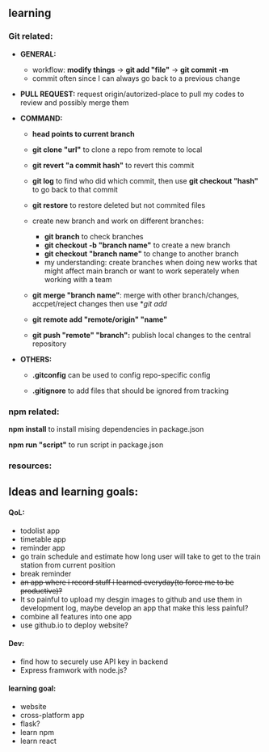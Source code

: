 ## learning

### Git related:

* **GENERAL:** 

  * workflow: **modify things** -> **git add "file"** -> **git commit -m** 
  * commit often since I can always go back to a previous change
  
* **PULL REQUEST:** request origin/autorized-place to pull my codes to review and possibly merge them

* **COMMAND:**

  * **head points to current branch**
  * **git clone "url"** to clone a repo from remote to local
  * **git revert "a commit hash"** to revert this commit

  * **git log** to find who did which commit, then use **git checkout "hash"** to go back to that commit

  * **git restore** to restore deleted but not commited files

  * create new branch and work on different branches:
    * **git branch** to check branches
    * **git checkout -b "branch name"** to create a new branch
    * **git checkout "branch name"** to change to another branch
    * my understanding: create branches when doing new works that might affect main branch or want to work seperately when working with a team
  
  * **git merge "branch name"**: merge with other branch/changes, accpet/reject changes then use **git add*
  
  * **git remote add "remote/origin" "name"**
  
  * **git push "remote" "branch":** publish local changes to the central repository

* **OTHERS:** 

  * **.gitconfig** can be used to config repo-specific config

  * **.gitignore** to add files that should be ignored from tracking

### npm related:

**npm install** to install mising dependencies in package.json

**npm run "script"** to run script in package.json
  
### resources:

## Ideas and learning goals:

#### QoL:
* todolist app
* timetable app
* reminder app
* go train schedule and estimate how long user will take to get to the train station from current position
* break reminder
* <s>an app where i record stuff i learned everyday(to force me to be productive)?</s>
 * It so painful to upload my desgin images to github and use them in development log, maybe develop an app that make this less painful?
* combine all features into one app
* use github.io to deploy website?

#### Dev:
* find how to securely use API key in backend
* Express framwork with node.js?

#### learning goal:
* website
* cross-platform app
* flask?
* learn npm
* learn react
  

